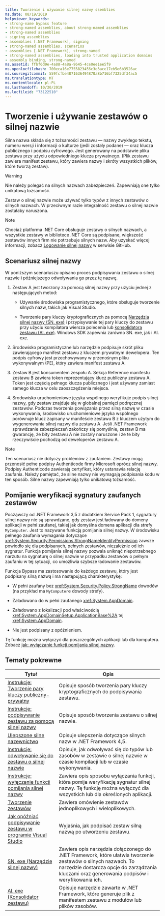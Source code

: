 ```yaml
---
title: Tworzenie i używanie silnej nazwy ssemblies
ms.date: 08/19/2019
helpviewer_keywords:
- strong-name bypass feature
- strong-named assemblies, about strong-named assemblies
- strong-named assemblies
- signing assemblies
- assemblies [.NET Framework], signing
- strong-named assemblies, scenarios
- assemblies [.NET Framework], strong-named
- strong-named assemblies, loading into trusted application domains
- assembly binding, strong-named
ms.assetid: ffbf6d9e-4a88-4a8a-9645-4ce0ee1ee5f9
ms.openlocfilehash: 700eca16e7755823456c3e3ace17eb5e6b3526ac
ms.sourcegitcommit: 559fcfbe4871636494870a8b716bf7325df34ac5
ms.translationtype: MT
ms.contentlocale: pl-PL
ms.lasthandoff: 10/30/2019
ms.locfileid: "73122510"
---
```

# <a name="create-and-use-strong-named-assemblies"></a>Tworzenie i używanie zestawów o silnej nazwie

Silna nazwa składa się z tożsamości zestawu — nazwy zwykłego tekstu, numeru wersji i informacji o kulturze (jeśli zostały podane) — oraz klucza publicznego i podpisu cyfrowego. Jest generowany na podstawie pliku zestawu przy użyciu odpowiedniego klucza prywatnego. (Plik zestawu zawiera manifest zestawu, który zawiera nazwy i skróty wszystkich plików, które tworzą zestaw).

> [!WARNING]
> Nie należy polegać na silnych nazwach zabezpieczeń. Zapewniają one tylko unikatową tożsamość.

Zestaw o silnej nazwie może używać tylko typów z innych zestawów o silnych nazwach. W przeciwnym razie integralność zestawu o silnej nazwie zostałaby naruszona.

> [!NOTE]
> Chociaż platforma .NET Core obsługuje zestawy o silnych nazwach, a wszystkie zestawy w bibliotece .NET Core są podpisane, większość zestawów innych firm nie potrzebuje silnych nazw. Aby uzyskać więcej informacji, zobacz [Logowanie silnej nazwy](https://github.com/dotnet/corefx/blob/master/Documentation/project-docs/strong-name-signing.md) w serwisie GitHub.

## <a name="strong-name-scenario"></a>Scenariusz silnej nazwy

W poniższym scenariuszu opisano proces podpisywania zestawu o silnej nazwie i późniejszego odwoływania go przez tę nazwę.

1. Zestaw A jest tworzony za pomocą silnej nazwy przy użyciu jednej z następujących metod:

    - Używanie środowiska programistycznego, które obsługuje tworzenie silnych nazw, takich jak Visual Studio.

    - Tworzenie pary kluczy kryptograficznych za pomocą [Narzędzia silnej nazwy (SN. exe)](../../framework/tools/sn-exe-strong-name-tool.md) i przypisywanie tej pary kluczy do zestawu przy użyciu kompilatora wiersza polecenia lub [konsolidatora zestawu (Al. exe)](../../framework/tools/al-exe-assembly-linker.md). Windows SDK zapewnia zarówno SN. exe, jak i Al. exe.

2. Środowisko programistyczne lub narzędzie podpisuje skrót pliku zawierającego manifest zestawu z kluczem prywatnym dewelopera. Ten podpis cyfrowy jest przechowywany w przenośnym pliku wykonywalnym (PE), który zawiera manifest zestawu A.

3. Zestaw B jest konsumentem zespołu A. Sekcja Reference manifestu zestawu B zawiera token reprezentujący klucz publiczny zestawu A. Token jest częścią pełnego klucza publicznego i jest używany zamiast samego klucza w celu zaoszczędzenia miejsca.

4. Środowisko uruchomieniowe języka wspólnego weryfikuje podpis silnej nazwy, gdy zestaw znajduje się w globalnej pamięci podręcznej zestawów. Podczas tworzenia powiązania przez silną nazwę w czasie wykonywania, środowisko uruchomieniowe języka wspólnego porównuje klucz zapisany w manifeście zestawu B z kluczem użytym do wygenerowania silnej nazwy dla zestawu A. Jeśli .NET Framework sprawdzanie zabezpieczeń zakończy się pomyślnie, zestaw B ma gwarancję, że bity zestawu A nie zostały naruszone i że te bity rzeczywiście pochodzą od deweloperów zestawu A.

> [!NOTE]
> Ten scenariusz nie dotyczy problemów z zaufaniem. Zestawy mogą przenosić pełne podpisy Authenticode firmy Microsoft oprócz silnej nazwy. Podpisy Authenticode zawierają certyfikat, który ustanawia relację zaufania. Należy pamiętać, że silne nazwy nie wymagają podpisania kodu w ten sposób. Silne nazwy zapewniają tylko unikatową tożsamość.

## <a name="bypass-signature-verification-of-trusted-assemblies"></a>Pomijanie weryfikacji sygnatury zaufanych zestawów

Począwszy od .NET Framework 3,5 z dodatkiem Service Pack 1, sygnatury silnej nazwy nie są sprawdzane, gdy zestaw jest ładowany do domeny aplikacji w pełni zaufanej, takiej jak domyślna domena aplikacji dla strefy `MyComputer`. Jest to nazywane funkcją pomijania silnej nazwy. W środowisku pełnego zaufania wymagania dotyczące <xref:System.Security.Permissions.StrongNameIdentityPermission> zawsze powiodło się dla podpisanych, pełnych zestawów, niezależnie od ich sygnatur. Funkcja pomijania silnej nazwy pozwala uniknąć niepotrzebnego narzutu na sygnaturę o silnej nazwie w przypadku zestawów o pełnym zaufaniu w tej sytuacji, co umożliwia szybsze ładowanie zestawów.

Funkcja Bypass ma zastosowanie do każdego zestawu, który jest podpisany silną nazwą i ma następującą charakterystykę:

- W pełni zaufany bez <xref:System.Security.Policy.StrongName> dowodów (na przykład ma `MyComputer`e dowody strefy).

- Załadowano do w pełni zaufanego <xref:System.AppDomain>.

- Załadowano z lokalizacji pod właściwością <xref:System.AppDomainSetup.ApplicationBase%2A> tej <xref:System.AppDomain>.

- Nie jest podpisany z opóźnieniem.

Tę funkcję można wyłączyć dla poszczególnych aplikacji lub dla komputera. Zobacz [jak: wyłączanie funkcji pomijania silnej nazwy](disable-strong-name-bypass-feature.md).

## <a name="related-topics"></a>Tematy pokrewne

|Tytuł|Opis|
|-----------|-----------------|
|[Instrukcje: Tworzenie pary kluczy publiczny-prywatny](create-public-private-key-pair.md)|Opisuje sposób tworzenia pary kluczy kryptograficznych do podpisywania zestawu.|
|[Instrukcje: podpisywanie zestawu za pomocą silnej nazwy](sign-strong-name.md)|Opisuje sposób tworzenia zestawu o silnej nazwie.|
|[Ulepszone silne nazewnictwo](enhanced-strong-naming.md)|Opisuje ulepszenia dotyczące silnych nazw w .NET Framework 4,5.|
|[Instrukcje: odwoływanie się do zestawu o silnej nazwie](reference-strong-named.md)|Opisuje, jak odwoływać się do typów lub zasobów w zestawie o silnej nazwie w czasie kompilacji lub w czasie wykonywania.|
|[Instrukcje: wyłączanie funkcji pomijania silnej nazwy](disable-strong-name-bypass-feature.md)|Zawiera opis sposobu wyłączania funkcji, która pomija weryfikację sygnatur silnej nazwy. Tę funkcję można wyłączyć dla wszystkich lub dla określonych aplikacji.|
|[Tworzenie zestawów](create.md)|Zawiera omówienie zestawów jednoplikowych i wieloplikowych.|
|[Jak opóźniać podpisywanie zestawu w programie Visual Studio](/visualstudio/ide/managing-assembly-and-manifest-signing#how-to-sign-an-assembly-in-visual-studio)|Wyjaśnia, jak podpisać zestaw silną nazwą po utworzeniu zestawu.|
|[SN. exe (Narzędzie silnej nazwy)](../../framework/tools/sn-exe-strong-name-tool.md)|Zawiera opis narzędzia dołączonego do .NET Framework, które ułatwia tworzenie zestawów o silnych nazwach. To narzędzie dostarcza opcje do zarządzania kluczami oraz generowania podpisów i weryfikowania ich.|
|[Al. exe (Konsolidator zestawu)](../../framework/tools/al-exe-assembly-linker.md)|Opisuje narzędzie zawarte w .NET Framework, które generuje plik z manifestem zestawu z modułów lub plików zasobów.|
